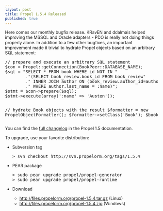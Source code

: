 ```yaml
---
layout: post
title: Propel 1.5.4 Released
published: true
---
```

<p>Here comes our monthly bugfix release. KRavEN and ddalmais helped improving the MSSQL and Oracle adapters - PDO is really not doing things properly alone. In addition to a few other bugfixes, an important improvement made it trivial to hydrate Propel objects based on an arbitrary SQL statement:</p>
<div class="CodeRay">
  <div class="code"><pre>// prepare and execute an arbitrary SQL statement
$con = Propel::getConnection(BookPeer::DATABASE_NAME);
$sql = &quot;SELECT * FROM book WHERE id NOT IN &quot;
        .&quot;(SELECT book_review.book_id FROM book_review&quot;
        .&quot; INNER JOIN author ON (book_review.author_id=author.ID)&quot;
        .&quot; WHERE author.last_name = :name)&quot;;
$stmt = $con-&gt;prepare($sql);
$stmt-&gt;execute(array(':name' =&gt; 'Austen'));

// hydrate Book objects with the result
$formatter = new PropelObjectFormatter();
$formatter-&gt;setClass('Book');
$books = $formatter-&gt;format($stmt);</pre></div>
</div>

<p>You can find the <a href="http://www.propelorm.org/wiki/Documentation/1.5/CHANGELOG">full changelog</a> in the Propel 1.5 documentation.</p>
<p>To upgrade, use your favorite distribution:</p>
<ul>
<li>
<p>Subversion tag</p>
<div class="CodeRay">
  <div class="code"><pre>&gt; svn checkout http://svn.propelorm.org/tags/1.5.4</pre></div>
</div>

</li>
<li>
<p>PEAR package</p>
<div class="CodeRay">
  <div class="code"><pre>&gt; sudo pear upgrade propel/propel-generator
&gt; sudo pear upgrade propel/propel-runtime</pre></div>
</div>

</li>
<li>
<p>Download</p>
<ul>
<li><a href="http://files.propelorm.org/propel-1.5.4.tar.gz">http://files.propelorm.org/propel-1.5.4.tar.gz</a> (Linux)</li>
<li><a href="http://files.propelorm.org/propel-1.5.4.zip">http://files.propelorm.org/propel-1.5.4.zip</a> (Windows)</li>
</ul>
</li>
</ul>

